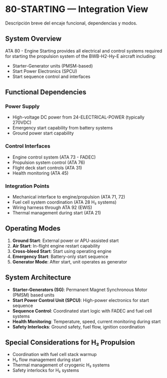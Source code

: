 # 80-STARTING — Integration View
Descripción breve del encaje funcional, dependencias y modos.

## System Overview

ATA 80 - Engine Starting provides all electrical and control systems required for starting the propulsion system of the BWB-H2-Hy-E aircraft including:
- Starter-Generator units (PMSM-based)
- Start Power Electronics (SPCU)
- Start sequence control and interfaces

## Functional Dependencies

### Power Supply
- High-voltage DC power from 24-ELECTRICAL-POWER (typically 270VDC)
- Emergency start capability from battery systems
- Ground power start capability

### Control Interfaces
- Engine control system (ATA 73 - FADEC)
- Propulsion system control (ATA 76)
- Flight deck start controls (ATA 31)
- Health monitoring (ATA 45)

### Integration Points
- Mechanical interface to engine/propulsion (ATA 71, 72)
- Fuel cell system coordination (ATA 28 H₂ systems)
- Wiring harness through ATA 92 (EWIS)
- Thermal management during start (ATA 21)

## Operating Modes

1. **Ground Start**: External power or APU-assisted start
2. **Air Start**: In-flight engine restart capability
3. **Cross-bleed Start**: Start using operating engine
4. **Emergency Start**: Battery-only start sequence
5. **Generator Mode**: After start, unit operates as generator

## System Architecture

- **Starter-Generators (SG)**: Permanent Magnet Synchronous Motor (PMSM) based units
- **Start Power Control Unit (SPCU)**: High-power electronics for start sequence
- **Sequence Control**: Coordinated start logic with FADEC and fuel cell systems
- **Health Monitoring**: Temperature, speed, current monitoring during start
- **Safety Interlocks**: Ground safety, fuel flow, ignition coordination

## Special Considerations for H₂ Propulsion

- Coordination with fuel cell stack warmup
- H₂ flow management during start
- Thermal management of cryogenic H₂ systems
- Safety interlocks for H₂ systems
